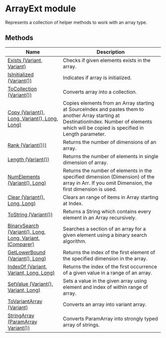 # ArrayExt module

Represents a collection of helper methods to work with an array type.

## Methods

|Name|Description|
|-|-|
|[Exists (Variant, Variant)](./Exists.md)|Checks if given elements exists in the array.|
|[IsInitialized (Variant())](./IsInitialized.md)|Indicates if array is initialized.|
|[ToCollection (Variant())](./ToCollection.md)|Converts array into a collection.|
|[Copy (Variant(), Long, Variant(), Long, Long)](./Copy.md)|Copies elements from an Array starting at SourceIndex and pastes them to another Array starting at DestinationIndex. Number of elements which will be copied is specified in Length parameter.|
|[Rank (Variant()))](./Rank.md)|Returns the number of dimensions of an array.|
|[Length (Variant())](./Length.md)|Returns the number of elements in single dimension of array.|
|[NumElements (Variant(), Long)](./NumElements.md)|Returns the number of elements in the specified dimension (Dimension) of the array in Arr. If you omit Dimension, the first dimension is used.|
|[Clear (Variant(), Long, Long)](./Clear.md)|Clears an range of items in Array starting at Index.|
|[ToString (Variant())](./ToString.md)|Returns a String which contains every element in an Array recursively.|
|[BinarySearch (Variant(), Long, Long, Variant, IComparer)](./BinarySearch.md)|Searches a section of an array for a given element using a binary search algorithm.|
|[GetLowerBound (Variant(), Long)](./GetLowerBound.md)|Returns the index of the first element of the specified dimension in the array.|
|[IndexOf (Variant, Variant, Long, Long)](./IndexOf.md)|Returns the index of the first occurrence of a given value in a range of an array.|
|[SetValue (Variant(), Variant, Long)](./SetValue.md)|Sets a value in the given array using element and index of within range of array.|
|[ToVariantArray (Variant)](./ToVariantArray.md)|Converts an array into variant array.|
|[StringArray (ParamArray Variant())](./StringArray.md)|Converts ParamArray into strongly typed array of strings.|
